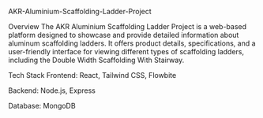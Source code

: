 AKR-Aluminium-Scaffolding-Ladder-Project

Overview
The AKR Aluminium Scaffolding Ladder Project is a web-based platform designed to showcase and provide detailed information about aluminum scaffolding ladders. It offers product details, specifications, and a user-friendly interface for viewing different types of scaffolding ladders, including the Double Width Scaffolding With Stairway.


Tech Stack
Frontend: React, Tailwind CSS, Flowbite

Backend: Node.js, Express

Database: MongoDB 
